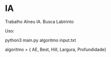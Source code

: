 # IA
Trabalho Alneu IA.
Busca Labirinto

Uso:
 
python3 main.py algoritmo input.txt

algoritmo = { AE, Best, Hill, Largura, Profundidade}
